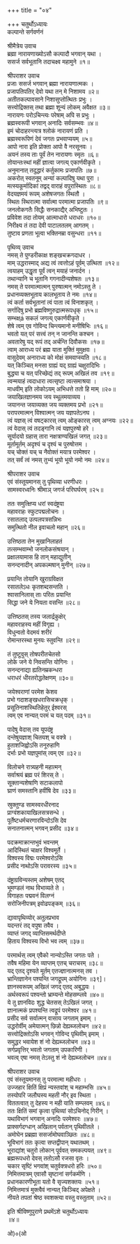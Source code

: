 +++
title = "०४"

+++
चतुर्थोऽध्यायः   
कल्पान्ते सर्गवर्णनं   

श्रीमैत्रेय उवाच  
ब्रह्मा नारायणाख्योऽसौ कल्पादौ भगवान् यथा ।  
ससर्ज सर्वभूतानि तदाचक्ष्व महामुने ॥१॥  

श्रीपराशर उवाच  
प्रजाः ससर्ज भगवान् ब्रह्मा नारायणात्मकः ।  
प्रजापतिपतिर् देवो यथा तन् मे निशामय ॥२॥  
अतीतकल्पावसाने निशासुप्तोत्थितः प्रभुः ।  
सत्त्वोद्रिक्तस् तथा ब्रह्मा शून्यं लोकम् अवैक्षत ॥३॥  
नारायणः परोऽचिन्त्यः परेषाम् अपि स प्रभुः ।  
ब्रह्मस्वरूपी भगवान् अनादिः सर्वसम्भवः ॥४॥  
इमं चोदाहरन्त्यत्र श्लोकं नारायणं प्रति ।  
ब्रह्मस्वरूपिणं देवं जगतः प्रभवाप्ययम् ॥५॥  
आपो नारा इति प्रोक्ता आपो वै नरसूनवः ।   
अयनं तस्य ताः पूर्वं तेन नारायणः स्मृतः ॥६॥  
तोयान्तःस्थां महीं ज्ञात्वा जगत्य् एकार्णवीकृते ।  
अनुमानात् तदुद्धारं कर्तुकामः प्रजापतिः ॥७॥  
अकरोत् स्वतनूम् अन्यां कल्पादिषु यथा पुरा ।  
मत्स्यकूर्मादिकां तद्वद् वाराहं वपुरास्थितः ॥८॥  
वेदयज्ञमयं रूपम् अशेषजगतः स्थितौ ।  
स्थितः स्थिरात्मा सर्वात्मा परमात्मा प्रजापतिः ॥९॥  
जनलोकगतैः सिद्धैः सनकाद्यैर् अभिष्टुतः ।  
प्रविवेश तदा तोयम् आत्माधारो धराधरः ॥१०॥  
निरीक्ष्य तं तदा देवी पाटालतलम् आगतम् ।  
तुष्टाव प्रणता भूत्वा भक्तिनम्रा वसुन्धरा ॥११॥  

पृथिव्य् उवाच  
नमस् ते पुण्डरीकाक्ष शङ्खचक्रगदाधर ।  
माम् उद्धरास्माद् अद्य त्वं त्वत्तोऽहं पूर्वम् उत्थिता ॥१२॥  
त्वयाहम् उद्धृता पूर्वं त्वन् मयाहं जनार्दन ।  
तथान्यानि च भूतानि गगनादीन्यशेषतः ॥१३॥  
नमस् ते परमात्मात्मन् पुरुषात्मन् नमोऽस्तु ते ।  
प्रधानव्यक्तभूताय कालभूताय ते नमः ॥१४॥  
त्वं कर्ता सर्वभूतानां त्वं पाता त्वं विनाशकृत् ।  
सर्गादिषु प्रभो ब्रह्मविष्णुरुद्रात्मरूपधृक् ॥१५॥  
सम्भक्ष्á सकलं जगत्य् एकार्णवीकृते ।  
शेषे त्वम् एव गोविन्द चिन्त्यमानो मनीषिभिः ॥१६॥  
भवतो यत् परं सत्त्वं तन् न जानन्ति कश्चन ।  
अवतारेषु यद् रूपं तद् अर्चन्ति दिवौकसः ॥१७॥  
त्वाम् आराध्य परं ब्रह्म याता मुक्तिं मुमुक्षवः ।  
वासुदेवम् अनाराध्य को मोक्षं समवाप्स्यति ॥१८॥  
यत् किञ्चित् मनसा ग्राह्यं यद् ग्राह्यं चक्षुरादिभिः ।  
बुद्ध्या च यत् परिच्छेद्यं तद् रूपम् अखिलं तव ॥१९॥  
त्वन्मयाहं त्वदाधारा त्वत्सृष्टा त्वत्समाश्रया ।  
माधवीम् इति लोकोऽयम् अभिधत्ते ततो हि माम् ॥२०॥  
जयाखिलज्ञानमय जय स्थूलमयाव्यय ।  
जयानन्त जयाव्यक्त जय व्यक्तमय प्रभो ॥२१॥  
परापरमात्मन् विश्वात्मन् जय यज्ञपतेऽनघ ।  
त्वं यज्ञस् त्वं वषट्कारस् त्वम् ओङ्कारस् त्वम् अग्नयः ॥२२॥  
त्वं वेदास् त्वं तदङ्गानि त्वं यज्ञपुरुषो हरे ।  
सूर्यादयो ग्रहास् तारा नक्षत्राण्यखिलं जगत् ॥२३॥  
मूर्तामूर्तम् अदृश्यं च दृश्यं च पुरुषोत्तम ।  
यच् चोक्तं यच् च नैवोक्तं मयात्र परमेश्वर ।  
तत् सर्वं त्वं नमस् तुभ्यं भूयो भूयो नमो नमः ॥२४॥  

श्रीपराशर उवाच  
एवं संस्तूयमानस् तु पृथिव्या धरणीधरः ।  
सामस्वरध्वनिः श्रीमाञ् जगर्ज परिघर्घरम् ॥२५॥  

ततः समुत्क्षिप्य धरां स्वदंष्ट्रया  
महावराहः स्फुटपद्मलोचनः ।  
रसातलाद् उत्पलपत्रसन्निभः   
समुत्थितो नील इवाचलो महान् ॥२६॥  

उत्तिष्ठता तेन मुखानिलाहतं  
तत्सम्भवाम्भो जनलोकसंश्रयान् ।  
प्रक्षालयामास हि तान् महाद्युतीन्   
सनन्दनादीन् अपकल्मषान् मुनीन् ॥२७॥  

प्रयान्ति तोयानि खुराग्रविक्षत  
रसातलेऽधः कृतशब्दसन्तति ।  
श्वासानिलास् ताः परितः प्रयान्ति  
सिद्धा जने ये नियता वसन्ति ॥२८॥  

उत्तिष्ठतस् तस्य जलार्द्रकुक्षेर्  
महावराहस्य महीं विगृह्य ।  
विधुन्वतो वेदमयं शरीरं  
रोमान्तरस्था मुनयः स्तुवन्ति ॥२९॥  

तं तुष्टुवुस् तोषपरीतचेतसो  
लोके जने ये निवसन्ति योगिनः ।  
सनन्दनाद्या ह्यतिनम्रकन्धरा   
धराधरं धीरतरोद्धतेक्षणम् ॥३०॥  

जयेश्वराणां परमेश केशव  
प्रभो गदाशङ्खधरासिचक्रधृक् ।  
प्रसूतिनाशस्थितिहेतुर् ईश्वरस्   
त्वम् एव नान्यत् परमं च यत् पदम् ॥३१॥  

पादेषु वेदास् तव यूपदंष्ट्र  
दन्तेषुयज्ञाश् चितयश् च वक्त्रे ।  
हुताशजिह्वोऽसि तनूरुहाणि   
दर्भाः प्रभो यज्ञपुमांस् त्वम् एव ॥३२॥  

विलोचने रात्र्यहनी महात्मन्  
सर्वाश्रयं ब्रह्म परं शिरस् ते ।  
सूक्तान्यशेषाणि सटाकलापो  
घ्राणं समस्तानि हवींषि देव ॥३३॥  

स्रुक्तुण्ड सामस्वरधीरनाद  
प्राग्वंशकायाखिलसत्रसन्धे ।  
पूर्तेष्टधर्मचरणारविन्दोऽसि देव  
सनातनात्मन् भगवन् प्रसीद ॥३४॥  

पदक्रमाक्रान्तभुवं भवन्तम्  
आदिस्थितं चाक्षर विश्वमूर्ते ।  
विश्वस्य विद्मः परमेश्वरोऽसि  
प्रसीद नाथोऽसि परावरस्य ॥३५॥  

दंष्ट्राग्रविन्यस्तम् अशेषम् एतद्  
भूमण्डलं नाथ विभाव्यते ते ।  
विगाहतः पद्मवनं विलग्नं  
सरोजिनीपत्रम् इवोढपङ्कम् ॥३६॥  

द्यावापृथिव्योर् अतुलप्रभाव   
यदन्तरं तद् वपुषा तवैव ।  
व्याप्तं जगद् व्याप्तिसमर्थदीप्ते  
हिताय विश्वस्य विभो भव त्वम् ॥३७॥  

परमार्थस् त्वम् एवैको नान्योऽस्ति जगतः पते ।  
तवैष महिमा येन व्याप्तम् एतच् चराचरम् ॥३८॥  
यद् एतद् दृश्यते मूर्तम् एतज्ज्ञानात्मनस् तव ।   
भ्रान्तिज्ञानेन पश्यन्ति जगद्रूपम् अयोगिनः ॥३९]।  
ज्ञानस्वरूपम् अखिलं जगद् एतद् अबुद्धयः ।  
अर्थस्वरूपं पश्यन्तो भ्राम्यन्ते मोहसम्प्लवे ॥४०॥  
ये तु ज्ञानविदः शुद्ध चेतसस् तेऽखिलं जगत् ।  
ज्ञानात्मकं प्रपश्यन्ति त्वद्रूपं परमेश्वर ॥४१॥  
प्रसीद सर्व सर्वात्मन् वासाय जगताम् इमाम् ।  
उद्धरोर्वीम् अमेयात्मन् छिन्नो देह्यब्जलोचन ॥४२॥  
सत्त्वोद्रिक्तोऽसि भगवन् गोविन्द पृथिवीम् इमाम् ।  
समुद्धर भवायेश शं नो देह्यब्जलोचन ॥४३॥  
सर्गप्रवृत्तिर् भवतो जगताम् उपकारिणी ।  
भवत्व् एषा नमस् तेऽस्तु शं नो देह्यब्जलोचन ॥४४॥  

श्रीपराशर उवाच  
एवं संस्तूयमानस् तु परमात्मा महीधरः ।  
उज्जहार क्षितिं क्षिप्रं न्यस्तवांश् च महाम्भसि ॥४५॥  
तस्योपरि जलौघस्य महती नौर् इव स्थिता ।  
विततत्वात् तु देहस्य न मही याति सम्प्लवम् ॥४६॥  
ततः क्षितिं समां कृत्वा पृथिव्यां सोऽचिनोद् गिरीन् ।  
यथाविभागं भगवान् अनादिः परमेश्वरः ॥४७॥  
प्राक्सर्गदग्धान् अखिलान् पर्वतान् पृथिवीतले ।  
अमोघेन प्रब्रह्मा ससर्जामोघवाञ्छितः ॥४८॥  
भूविभागं ततः कृत्वा सप्तद्वीपान् यथातथम् ।  
भूराद्यांश् चतुरो लोकान् पूर्ववत् समकल्पयत् ॥४९॥  
ब्रह्मरूपधरो देवस् ततोऽसौ रजसा वृतः ।  
चकार सृष्टिं भगवांश् चतुर्वक्त्रधरो हरिः ॥५०॥  
निमित्तमात्रम् एवासौ सृष्टानां सर्गकर्मणि ।  
प्रधानकारणीभूता यतो वै सृज्यशक्तयः ॥५१॥  
निमित्तमात्रं मुक्त्वैवं नान्यत् किञ्चिद् अपेक्षते ।  
नीयते तपतां श्रेष्ठ स्वशक्त्या वस्तु वस्तुताम् ॥५२॥  

इति श्रीविष्णुपुराणे प्रथमेंऽशे चतुर्थोऽध्यायः   
॥४॥  

 ओ)०(ओ  
